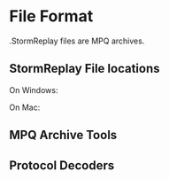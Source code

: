 # File Format

.StormReplay files are MPQ archives.

## StormReplay File locations
On Windows: 

On Mac:

## MPQ Archive Tools

## Protocol Decoders